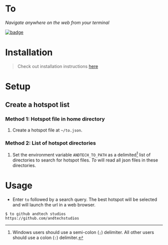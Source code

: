 # To

*Navigate anywhere on the web from your terminal*

[![badge](https://img.shields.io/github/v/tag/andtechstudios/to?label=nuget)](https://gitlab.com/andtech/pkg/-/packages?search[]=tp)

# Installation
> Check out installation instructions [here](https://gitlab.com/andtech/pkg)

# Setup
## Create a hotspot list
### Method 1: Hotspot file in home directory
1. Create a hotspot file at `~/to.json`.

### Method 2: List of hotspot directories
1. Set the environment variable `ANDTECH_TO_PATH` as a delimited[^1] list of directories to search for hotspot files. *To* will read all json files in these directories.

# Usage
* Enter `to` followed by a search query. The best hotspot will be selected and will launch the url in a web browser.

```
$ to github andtech studios
https://github.com/andtechstudios
```

[^1]: Windows users should use a semi-colon (`;`) delimiter. All other users should use a colon (`:`) delimiter.
